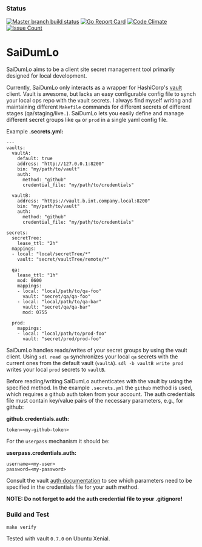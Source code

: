 ### Status
[![Master branch build status](https://api.travis-ci.org/fishi0x01/saidumlo.svg?branch=master)](https://travis-ci.org/fishi0x01/saidumlo.svg?branch=master)
[![Go Report Card](https://goreportcard.com/badge/github.com/fishi0x01/saidumlo)](https://goreportcard.com/report/github.com/fishi0x01/saidumlo)
[![Code Climate](https://codeclimate.com/github/fishi0x01/saidumlo/badges/gpa.svg)](https://codeclimate.com/github/fishi0x01/saidumlo)
[![Issue Count](https://codeclimate.com/github/fishi0x01/saidumlo/badges/issue_count.svg)](https://codeclimate.com/github/fishi0x01/saidumlo)

# SaiDumLo

SaiDumLo aims to be a client site secret management tool primarily designed for local development. 

Currently, SaiDumLo only interacts as a wrapper for HashiCorp's [vault](https://www.vaultproject.io/) client. 
Vault is awesome, but lacks an easy configurable config file to synch your local ops repo with the vault secrets. 
I always find myself writing and maintaining different `Makefile` commands for different secrets of different stages (qa/staging/live..).
SaiDumLo lets you easily define and manage different secret groups like `qa` or `prod` in a single yaml config file. 

Example **.secrets.yml:**
```
---
vaults:
  vaultA:
    default: true
    address: "http://127.0.0.1:8200"
    bin: "my/path/to/vault"
    auth:
      method: "github"
      credential_file: "my/path/to/credentials"

  vaultB:
    address: "https://vault.b.int.company.local:8200"
    bin: "my/path/to/vault"
    auth:
      method: "github"
      credential_file: "my/path/to/credentials"

secrets:
  secretTree:
    lease_ttl: "2h"
  mappings:
  - local: "local/secretTree/*"
    vault: "secret/vaultTree/remote/*"

  qa:
    lease_ttl: "1h"
    mod: 0600
    mappings:
    - local: "local/path/to/qa-foo"
      vault: "secret/qa/qa-foo"
    - local: "local/path/to/qa-bar"
      vault: "secret/qa/qa-bar"
      mod: 0755

  prod:
    mappings:
    - local: "local/path/to/prod-foo"
      vault: "secret/prod/prod-foo"

```

SaiDumLo handles reads/writes of your secret groups by using the vault client. 
Using `sdl read qa` synchronizes your local `qa` secrets with the current ones from the default vault (`vaultA`). 
`sdl -b vaultB write prod` writes your local `prod` secrets to `vaultB`. 

Before reading/writing SaiDumLo authenticates with the vault by using the specified method. 
In the example `.secrets.yml` the `github` method is used, which requires a github auth token from your account. 
The auth credentials file must contain key/value pairs of the necessary parameters, e.g., for github:

**github.credentials.auth:**
```
token=<my-github-token>
```

For the `userpass` mechanism it should be:

**userpass.credentials.auth:**
```
username=<my-user>
password=<my-password>
```

Consult the vault [auth documentation](https://www.vaultproject.io/docs/auth/index.html) to see which parameters need to be specified in the credentials file for your auth method. 

**NOTE: Do not forget to add the auth credential file to your .gitignore!**

### Build and Test

```
make verify
```

Tested with vault `0.7.0` on Ubuntu Xenial.


